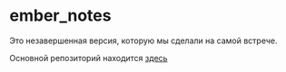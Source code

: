 ember_notes
=============
Это незавершенная версия, которую мы сделали на самой встрече.

Основной репозиторий находится [здесь](https://github.com/somebody32/ember_notes)
